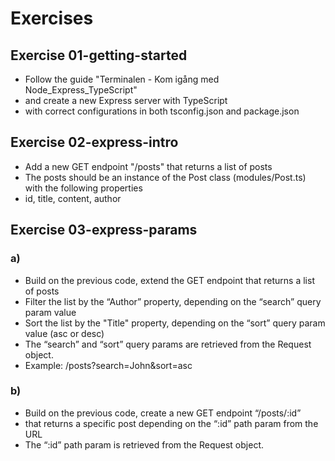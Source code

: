 # Exercises

## Exercise 01-getting-started

- Follow the guide "Terminalen - Kom igång med Node_Express_TypeScript"
- and create a new Express server with TypeScript
- with correct configurations in both tsconfig.json and package.json

## Exercise 02-express-intro

- Add a new GET endpoint "/posts" that returns a list of posts
- The posts should be an instance of the Post class (modules/Post.ts) with the following properties
- id, title, content, author

## Exercise 03-express-params

### a)

- Build on the previous code, extend the GET endpoint that returns a list of posts
- Filter the list by the “Author” property, depending on the “search” query param value
- Sort the list by the "Title" property, depending on the “sort” query param value (asc or desc)
- The “search” and “sort” query params are retrieved from the Request object.
- Example: /posts?search=John&sort=asc

### b)

- Build on the previous code, create a new GET endpoint “/posts/:id”
- that returns a specific post depending on the “:id” path param from the URL
- The “:id” path param is retrieved from the Request object.
